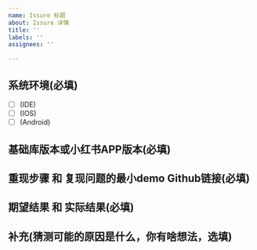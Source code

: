 ```yaml
---
name: Issure 标题
about: Issure 详情
title: ''
labels: ''
assignees: ''

---
```


## 系统环境(必填)
- [ ] (IDE)
- [ ] (IOS)
- [ ] (Android)

## 基础库版本或小红书APP版本(必填)

## 重现步骤 和 复现问题的最小demo Github链接(必填)

## 期望结果 和 实际结果(必填)

## 补充(猜测可能的原因是什么，你有啥想法，选填)
